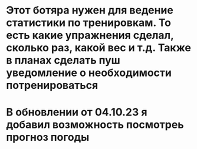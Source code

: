 # Этот ботяра нужен для ведение статистики по тренировкам. То есть какие упражнения сделал, сколько раз, какой вес и т.д. Также в планах сделать пуш уведомление о необходимости потренироваться 
# В обновлении от 04.10.23 я добавил возможность посмотреь прогноз погоды 